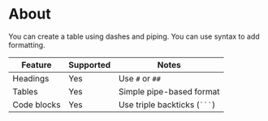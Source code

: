 # About

You can create a table using dashes and piping.
You can use syntax to add formatting.

| Feature       | Supported | Notes                          |
|---------------|-----------|--------------------------------|
| Headings      | Yes       | Use `#` or `##`                |
| Tables        | Yes       | Simple pipe-based format       |
| Code blocks   | Yes       | Use triple backticks (` ``` `) |
